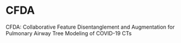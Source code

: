 # CFDA
CFDA: Collaborative Feature Disentanglement and Augmentation for Pulmonary Airway Tree Modeling of COVID-19 CTs
